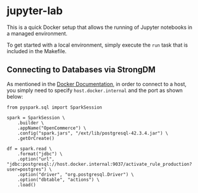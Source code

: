 # jupyter-lab

This is a quick Docker setup that allows the running of Jupyter notebooks in a managed environment.

To get started with a local environment, simply execute the `run` task that is included in the Makefile.

## Connecting to Databases via StrongDM

As mentioned in the [Docker Documentation](https://docs.docker.com/desktop/mac/networking/#i-want-to-connect-from-a-container-to-a-service-on-the-host), in order to connect to a host, you simply need to specify `host.docker.internal` and the port as shown below:

```
from pyspark.sql import SparkSession

spark = SparkSession \
    .builder \
    .appName("OpenCommerce") \
    .config("spark.jars", "/ext/lib/postgresql-42.3.4.jar") \
    .getOrCreate()

df = spark.read \
    .format("jdbc") \
    .option("url", "jdbc:postgresql://host.docker.internal:9037/activate_rule_production?user=postgres") \
    .option("driver", "org.postgresql.Driver") \
    .option("dbtable", "actions") \
    .load()
```